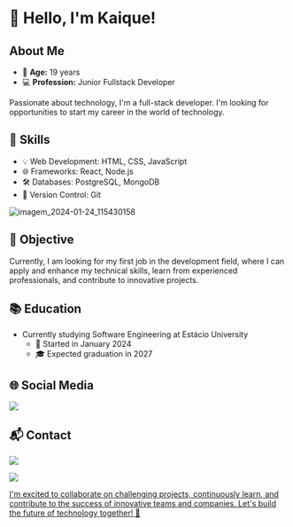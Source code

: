 # 👋 Hello, I'm Kaique!

## About Me
- 🎂 **Age:** 19 years
- 💻 **Profession:** Junior Fullstack Developer
  
Passionate about technology, I'm a full-stack developer. I'm looking for opportunities to start my career in the world of technology.

## 🚀 Skills
- 💡 Web Development: HTML, CSS, JavaScript
- 🌐 Frameworks: React, Node.js
- 🛠️ Databases: PostgreSQL, MongoDB
- 🔄 Version Control: Git

![imagem_2024-01-24_115430158](https://github.com/kbruneto/kbruneto/assets/157076147/fc944226-ca1f-4664-b2f0-16c81540ba9b)

## 💼 Objective
Currently, I am looking for my first job in the development field, where I can apply and enhance my technical skills, learn from experienced professionals, and contribute to innovative projects.

## 📚 Education
- Currently studying Software Engineering at Estácio University
  - 📅 Started in January 2024
  - 🎓 Expected graduation in 2027

## 🌐 Social Media
<a href="https://www.linkedin.com/in/kaique-roberto-bruneto-duarte-5b54ab23b/"><img src="https://img.shields.io/badge/LinkedIn-0077B5?style=for-the-badge&logo=linkedin&logoColor=white"><a/>

## 📬 Contact
<a href=mailto:hizztxt@gmail.com><img src="https://img.shields.io/badge/Gmail-D14836?style=for-the-badge&logo=gmail&logoColor=white"><a/>

<a href="https://api.whatsapp.com/send/?phone=11953874693&text&type=phone_number&app_absent=0"><img src="https://img.shields.io/badge/WhatsApp-25D366?style=for-the-badge&logo=whatsapp&logoColor=white">

I'm excited to collaborate on challenging projects, continuously learn, and contribute to the success of innovative teams and companies. Let's build the future of technology together! 🚀
